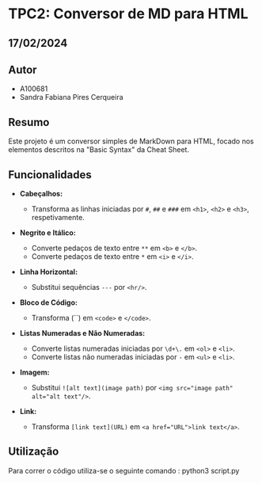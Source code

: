 # TPC2: Conversor de MD para HTML
## 17/02/2024

## Autor

- A100681
- Sandra Fabiana Pires Cerqueira

## Resumo
Este projeto é um conversor simples de MarkDown para HTML, focado nos elementos descritos na "Basic Syntax" da Cheat Sheet. 

## Funcionalidades

- **Cabeçalhos:**
  - Transforma as linhas iniciadas por `#`, `##` e `###` em `<h1>`, `<h2>` e `<h3>`, respetivamente.

- **Negrito e Itálico:**
  - Converte pedaços de texto entre `**` em `<b>` e `</b>`.
  - Converte pedaços de texto entre `*` em `<i>` e `</i>`.

- **Linha Horizontal:**
  - Substitui sequências `---` por `<hr/>`.

- **Bloco de Código:**
  - Transforma  (``) em `<code>` e `</code>`.

- **Listas Numeradas e Não Numeradas:**
  - Converte listas numeradas iniciadas por `\d+\.` em `<ol>` e `<li>`.
  - Converte listas não numeradas iniciadas por `-` em `<ul>` e `<li>`.

- **Imagem:**
  - Substitui `![alt text](image path)` por `<img src="image path" alt="alt text"/>`.

- **Link:**
  - Transforma  `[link text](URL)` em `<a href="URL">link text</a>`.

## Utilização
Para correr o código utiliza-se o seguinte comando : python3 script.py


